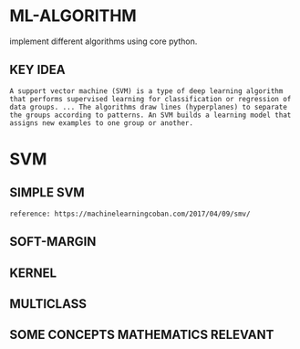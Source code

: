# ML-ALGORITHM
implement different algorithms using core python.

## KEY IDEA
```
A support vector machine (SVM) is a type of deep learning algorithm that performs supervised learning for classification or regression of data groups. ... The algorithms draw lines (hyperplanes) to separate the groups according to patterns. An SVM builds a learning model that assigns new examples to one group or another.
```

# SVM
## SIMPLE SVM
```
reference: https://machinelearningcoban.com/2017/04/09/smv/
```
## SOFT-MARGIN


## KERNEL


## MULTICLASS

## SOME CONCEPTS MATHEMATICS RELEVANT
